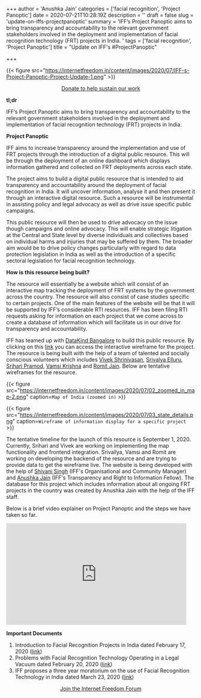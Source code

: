 +++
author = 'Anushka Jain'
categories = ['facial recognition', 'Project Panoptic']
date = 2020-07-21T10:28:19Z
description = ''
draft = false
slug = 'update-on-iffs-projectpanoptic'
summary = 'IFF’s Project Panoptic aims to bring transparency and accountability to the relevant government stakeholders involved in the deployment and implementation of facial recognition technology (FRT) projects in India. '
tags = ['facial recognition', 'Project Panoptic']
title = "Update on IFF's #ProjectPanoptic"

+++


{{< figure src="https://internetfreedom.in/content/images/2020/07/IFF-s-Project-Panoptic-Project-Update-1.png" >}}

<div style="text-align:center;">
    <a href="https://internetfreedom.in/donate/" class="button">Donate to help sustain our work</a>
</div>

**tl;dr**

IFF’s Project Panoptic aims to bring transparency and accountability to the relevant government stakeholders involved in the deployment and implementation of facial recognition technology (FRT) projects in India.

**Project Panoptic**

IFF aims to increase transparency around the implementation and use of FRT projects through the introduction of a digital public resource. This will be through the deployment of an online dashboard which displays information gathered and collected on FRT deployments across each state. 

The project aims to build a digital public resource that is intended to aid transparency and accountability around the deployment of facial recognition in India. It will uncover information, analyse it and then present it through an interactive digital resource. Such a resource will be instrumental in assisting policy and legal advocacy as well as drive issue specific public campaigns.

This public resource will then be used to drive advocacy on the issue though campaigns and online advocacy. This will enable strategic litigation at the Central and State level by diverse individuals and collectives based on individual harms and injuries that may be suffered by them. The broader aim would be to drive policy changes particularly with regard to data protection legislation in India as well as the introduction of a specific sectoral legislation for facial recognition technology.

**How is this resource being built?**

The resource will essentially be a website which will consist of an interactive map tracking the deployment of FRT systems by the government across the country. The resource will also consist of case studies specific to certain projects. One of the main features of the website will be that it will be supported by IFF’s considerable RTI resources. IFF has been filing RTI requests asking for information on each project that we come across to create a database of information which will facilitate us in our drive for transparency and accountability.

IFF has teamed up with [DataKind Bangalore](https://www.datakind.org/chapters/datakind-blr) to build this public resource. By clicking on this [link](https://projects.invisionapp.com/share/H4XRZE1A3Y8#/screens/422371418) you can access the interactive wireframe for the project. The resource is being built with the help of a team of talented and socially conscious volunteers which includes [Vivek Shrinivasan](https://www.linkedin.com/in/vivek-shrinivasan/), [Srivalya Elluru](https://www.linkedin.com/in/srivalya-elluru-a82982ba/), [Srihari Pramod](https://www.linkedin.com/in/sriharipramod/), [Vamsi Krishna](https://www.linkedin.com/in/vamsi-krishna-4b330abb/) and [Romit Jain](https://www.linkedin.com/in/romitjain7/). Below are tentative wireframes for the resource.

{{< figure src="https://internetfreedom.in/content/images/2020/07/02_zoomed_in_map-2.png" caption=`Map of India (zoomed in)` >}}



{{< figure src="https://internetfreedom.in/content/images/2020/07/03_state_details.png" caption=`Wireframe of information display for a specific project` >}}



The tentative timeline for the launch of this resource is September 1, 2020. Currently, Srihari and Vivek are working on implementing the map functionality and frontend integration. Srivallya, Vamsi and Romit are working on developing the backend of the resource and are trying to provide data to get the wireframe live. The website is being developed with the help of [Shivani Singh](https://www.linkedin.com/in/shivani-singh-073108173/) (IFF's Organisational and Community Manager) and [Anushka Jain](https://www.linkedin.com/in/anushka-jain-a0396b175/) (IFF's Transparency and Right to Information Fellow). The database for this project which includes information about all ongoing FRT projects in the country was created by Anushka Jain with the help of the IFF staff.

Below is a brief video explainer on Project Panoptic and the steps we have taken so far.

<iframe width="480" height="270" src="https://www.youtube.com/embed/Swx9XivBEZ4?feature=oembed" frameborder="0" allow="accelerometer; autoplay; encrypted-media; gyroscope; picture-in-picture" allowfullscreen></iframe>



**Important Documents**

1. Introduction to Facial Recognition Projects in India dated February 17, 2020 ([link](https://internetfreedom.in/facial-recognition-in-india-part-i/))
2. Problems with Facial Recognition Technology Operating in a Legal Vacuum dated February 20, 2020 ([link](https://internetfreedom.in/problems-with-facial-recognition-systems-operating-in-a-legal-vacuum/))
3. IFF proposes a three year moratorium on the use of Facial Recognition Technology in India dated March 23, 2020 ([link](https://internetfreedom.in/we-have-written-to-the-government-seeking-a-3-year-moratorium-on-government-use-of-facial-recognition-technology-in-india-projectpanoptic/))



<div style="text-align:center;">
    <a href="https://forum.internetfreedom.in/" class="button">Join the Internet Freedom Forum</a>
</div>



